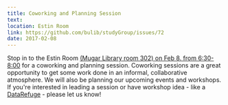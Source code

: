 ```yaml
---
title: Coworking and Planning Session
text: 
location: Estin Room
link: https://github.com/bulib/studyGroup/issues/72
date: 2017-02-08
---
```


Stop in to the Estin Room [(Mugar Library room 302) on Feb 8. from 6:30-8:00](https://github.com/bulib/studyGroup/issues/72) for a coworking and planning session. Coworking sessions are a great opportunity to get some work done in an informal, collaborative atmosphere. We will also be planning our upcoming events and workshops. If you're interested in leading a session or have workshop idea - like a [DataRefuge](http://www.ppehlab.org/) - please let us know! 